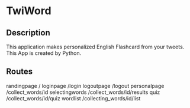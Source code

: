 # TwiWord

## Description
This application makes personalized English Flashcard from your tweets.
This App is created by Python.

## Routes
randingpage
/
loginpage
/login
logoutpage
/logout
personalpage
/collect_words/id
selectingwords
/collect_words/id/results
quiz
/collect_words/id/quiz
wordlist
/collecting_words/id/list
